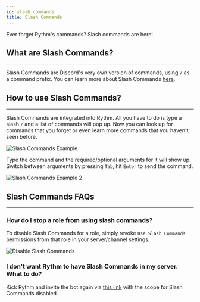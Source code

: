 ```yaml
---
id: slash_commands
title: Slash Commands
---
```


Ever forget Rythm's commands? Slash commands are here!

## What are Slash Commands?
---
Slash Commands are Discord's very own version of commands, using `/` as a command prefix. You can learn more about Slash Commands [here](https://blog.discord.com/slash-commands-are-here-8db0a385d9e6).

## How to use Slash Commands?
---
Slash Commands are integrated into Rythm. All you have to do is type a slash `/` and a list of commands will pop up. Now you can look up for commands that you forget or even learn more commands that you haven't seen before.

![Slash Commands Example](/img/docs/slash-commands/slash-commands-example.png)

Type the command and the required/optional arguments for it will show up. Switch between arguments by pressing `Tab`, hit `Enter` to send the command.

![Slash Commands Example 2](/img/docs/slash-commands/use-slash-commands.gif)

## Slash Commands FAQs
---
### How do I stop a role from using slash commands?

To disable Slash Commands for a role, simply revoke `Use Slash Commands` permissions from that role in your server/channel settings.

![Disable Slash Commands](/img/docs/slash-commands/disable-slash-commands.png)

### I don't want Rythm to have Slash Commands in my server. What to do?

Kick Rythm and invite the bot again via [this link](https://discord.com/oauth2/authorize?client_id=235088799074484224&permissions=2150940744&scope=bot&response_type=code&redirect_uri=https%3A%2F%2Frythm.fm%2Fthanks) with the scope for Slash Commands disabled.
